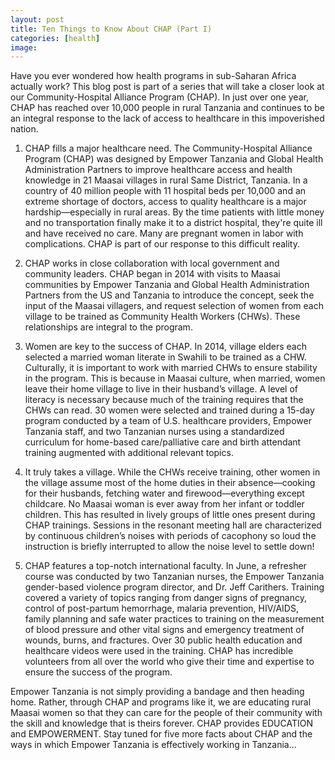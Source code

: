 ```yaml
---
layout: post
title: Ten Things to Know About CHAP (Part I)
categories: [health]
image:
---
```

Have you ever wondered how health programs in sub-Saharan Africa actually work? This blog post is part of a series that will take a closer look at our Community-Hospital Alliance Program (CHAP). In just over one year, CHAP has reached over 10,000 people in rural Tanzania and continues to be an integral response to the lack of access to healthcare in this impoverished nation.


1. CHAP fills a major healthcare need. The Community-Hospital Alliance Program (CHAP) was designed by Empower Tanzania and Global Health Administration Partners to improve healthcare access and health knowledge in 21 Maasai villages in rural Same District, Tanzania. In a country of 40 million people with 11 hospital beds per 10,000 and an extreme shortage of doctors, access to quality healthcare is a major hardship—especially in rural areas. By the time patients with little money and no transportation finally make it to a district hospital, they're quite ill and have received no care. Many are pregnant women in labor with complications. CHAP is part of our response to this difficult reality.

2. CHAP works in close collaboration with local government and community leaders. CHAP began in 2014 with visits to Maasai communities by Empower Tanzania and Global Health Administration Partners from the US and Tanzania to introduce the concept, seek the input of the Maasai villagers, and request selection of women from each village to be trained as Community Health Workers (CHWs). These relationships are integral to the program.

3. Women are key to the success of CHAP. In 2014, village elders each selected a married woman literate in Swahili to be trained as a CHW. Culturally, it is important to work with married CHWs to ensure stability in the program. This is because in Maasai culture, when married, women leave their home village to live in their husband’s village. A level of literacy is necessary because much of the training requires that the CHWs can read. 30 women were selected and trained during a 15-day program conducted by a team of U.S. healthcare providers, Empower Tanzania staff, and two Tanzanian nurses using a standardized curriculum for home-based care/palliative care and birth attendant training augmented with additional relevant topics.

4. It truly takes a village. While the CHWs receive training, other women in the village assume most of the home duties in their absence—cooking for their husbands, fetching water and firewood—everything except childcare. No Maasai woman is ever away from her infant or toddler children. This has resulted in lively groups of little ones present during CHAP trainings. Sessions in the resonant meeting hall are characterized by continuous children’s noises with periods of cacophony so loud the instruction is briefly interrupted to allow the noise level to settle down!

5. CHAP features a top-notch international faculty. In June, a refresher course was conducted by two Tanzanian nurses, the Empower Tanzania gender-based violence program director, and Dr. Jeff Carithers. Training covered a variety of topics ranging from danger signs of pregnancy, control of post-partum hemorrhage, malaria prevention, HIV/AIDS, family planning and safe water practices to training on the measurement of blood pressure and other vital signs and emergency treatment of wounds, burns, and fractures. Over 30 public health education and healthcare videos were used in the training. CHAP has incredible volunteers from all over the world who give their time and expertise to ensure the success of the program.

Empower Tanzania is not simply providing a bandage and then heading home. Rather, through CHAP and programs like it, we are educating rural Maasai women so that they can care for the people of their community with the skill and knowledge that is theirs forever. CHAP provides EDUCATION and EMPOWERMENT. Stay tuned for five more facts about CHAP and the ways in which Empower Tanzania is effectively working in Tanzania...
